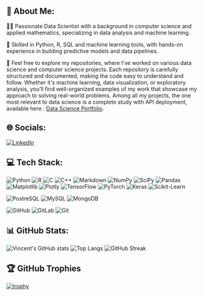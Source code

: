 ## 💫 About Me:
👨‍💻 Passionate Data Scientist with a background in computer science and applied mathematics, specializing in data analysis and machine learning.

🔧 Skilled in Python, R, SQL and machine learning tools, with hands-on experience in building predictive models and data pipelines.

📂 Feel free to explore my repositories, where I've worked on various data science and computer science projects. Each repository is carefully structured and documented, making the code easy to understand and follow. Whether it's machine learning, data visualization, or exploratory analysis, you’ll find well-organized examples of my work that showcase my approach to solving real-world problems. Among all my projects, the one most relevant to data science is a complete study with API deployment, available here : [Data Science Portfolio]().

## 🌐 Socials:
[![LinkedIn](https://img.shields.io/badge/LinkedIn-blue?logo=linkedin&logoColor=white)](https://www.linkedin.com/in/vincentreau/)

## 💻 Tech Stack:
![Python](https://img.shields.io/badge/Python-3776AB?style=flat&logo=python&logoColor=white)
![R](https://img.shields.io/badge/R-276DC3?style=flat&logo=r&logoColor=white)
![C](https://img.shields.io/badge/C-00599C?style=flat&logo=c&logoColor=white)
![C++](https://img.shields.io/badge/C++-00599C?style=flat&logo=c%2B%2B&logoColor=white)
![Markdown](https://img.shields.io/badge/Markdown-000000?style=flat&logo=markdown&logoColor=white)
![NumPy](https://img.shields.io/badge/NumPy-013243?style=flat&logo=numpy&logoColor=white)
![SciPy](https://img.shields.io/badge/SciPy-8CAAE6?style=flat&logo=scipy&logoColor=white)
![Pandas](https://img.shields.io/badge/Pandas-150458?style=flat&logo=pandas&logoColor=white)
![Matplotlib](https://img.shields.io/badge/Matplotlib-11557C?style=flat&logo=matplotlib&logoColor=white)
![Plotly](https://img.shields.io/badge/Plotly-3F4F75?style=flat&logo=plotly&logoColor=white)
![TensorFlow](https://img.shields.io/badge/TensorFlow-FF6F00?style=flat&logo=tensorflow&logoColor=white)
![PyTorch](https://img.shields.io/badge/PyTorch-EE4C2C?style=flat&logo=pytorch&logoColor=white)
![Keras](https://img.shields.io/badge/Keras-D00000?style=flat&logo=keras&logoColor=white)
![Scikit-Learn](https://img.shields.io/badge/Scikit--Learn-F7931E?style=flat&logo=scikit-learn&logoColor=white)

![PostreSQL](https://img.shields.io/badge/PostreSQL-E25A1C?style=flat&logo=postresql&logoColor=white)
![MySQL](https://img.shields.io/badge/MySQL-4479A1?style=flat&logo=mysql&logoColor=white)
![MongoDB](https://img.shields.io/badge/MongoDB-47A248?style=flat&logo=mongodb&logoColor=white)

![GitHub](https://img.shields.io/badge/GitHub-181717?style=flat&logo=github&logoColor=white)
![GitLab](https://img.shields.io/badge/GitLab-FC6D26?style=flat&logo=gitlab&logoColor=white)
![Git](https://img.shields.io/badge/Git-F05032?style=flat&logo=git&logoColor=white)


## 📊 GitHub Stats:
![Vincent's GitHub stats](https://github-readme-stats.vercel.app/api?username=vincent-reau&show_icons=true&theme=dark)
![Top Langs](https://github-readme-stats.vercel.app/api/top-langs/?username=vincent-reau&layout=compact&theme=dark)
![GitHub Streak](https://streak-stats.demolab.com?user=vincent-reau&theme=dark)

## 🏆 GitHub Trophies
[![trophy](https://github-profile-trophy.vercel.app/?username=vincent-reau&theme=darkhub)](https://github.com/ryo-ma/github-profile-trophy)

<!--
**vincent-reau/vincent-reau** is a ✨ _special_ ✨ repository because its `README.md` (this file) appears on your GitHub profile.

Here are some ideas to get you started:

- 🔭 I’m currently working on ...
- 🌱 I’m currently learning ...
- 👯 I’m looking to collaborate on ...
- 🤔 I’m looking for help with ...
- 💬 Ask me about ...
- 📫 How to reach me: ...
- 😄 Pronouns: ...
- ⚡ Fun fact: ...
-->
